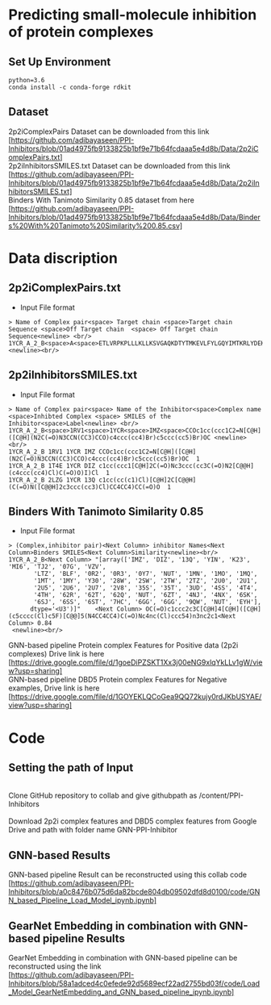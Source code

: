 # Predicting small-molecule inhibition of protein complexes


## Set Up Environment
```
python=3.6
conda install -c conda-forge rdkit
```
## Dataset
2p2iComplexPairs Dataset can be downloaded from this link [https://github.com/adibayaseen/PPI-Inhibitors/blob/01ad4975fb9133825b1bf9e71b64fcdaaa5e4d8b/Data/2p2iComplexPairs.txt]<br/>
2p2iInhibitorsSMILES.txt Dataset can be downloaded from this link [https://github.com/adibayaseen/PPI-Inhibitors/blob/01ad4975fb9133825b1bf9e71b64fcdaaa5e4d8b/Data/2p2iInhibitorsSMILES.txt]<br/>
Binders With Tanimoto Similarity 0.85 dataset from here [https://github.com/adibayaseen/PPI-Inhibitors/blob/01ad4975fb9133825b1bf9e71b64fcdaaa5e4d8b/Data/Binders%20With%20Tanimoto%20Similarity%200.85.csv] <br/>

# Data discription
## 2p2iComplexPairs.txt
* Input File format <br/>
```
> Name of Complex pair<space> Target chain <space>Target chain Sequence <space>Off Target chain  <space> Off Target chain Sequence<newline> <br/>
1YCR_A_2_B<space>A<space>ETLVRPKPLLLKLLKSVGAQKDTYTMKEVLFYLGQYIMTKRLYDEKQQHIVYCSNDLLGDLFGVPSFSVKEHRKIYTMIYRNLVVvB<space>ETFSDLWKLLPEN <newline><br/>

```
## 2p2iInhibitorsSMILES.txt
* Input File format <br/>
```
> Name of Complex pair<space> Name of the Inhibitor<space>Complex name <space>Inhibted Complex <space> SMILES of the Inhibitor<space>Label<newline> <br/>
1YCR_A_2_B<space>1RV1<space>1YCR<space>IMZ<space>CCOc1cc(ccc1C2=N[C@H]([C@H](N2C(=O)N3CCN(CC3)CCO)c4ccc(cc4)Br)c5ccc(cc5)Br)OC <newline><br/>
1YCR_A_2_B 1RV1 1YCR IMZ CCOc1cc(ccc1C2=N[C@H]([C@H](N2C(=O)N3CCN(CC3)CCO)c4ccc(cc4)Br)c5ccc(cc5)Br)OC  1
1YCR_A_2_B 1T4E 1YCR DIZ c1cc(ccc1[C@H]2C(=O)Nc3ccc(cc3C(=O)N2[C@@H](c4ccc(cc4)Cl)C(=O)O)I)Cl  1
1YCR_A_2_B 2LZG 1YCR 13Q c1cc(cc(c1)Cl)[C@H]2C[C@@H](C(=O)N([C@@H]2c3ccc(cc3)Cl)CC4CC4)CC(=O)O  1
```
## Binders With Tanimoto Similarity 0.85
* Input File format <br/>
```
> (Complex,inhibitor pair)<Next Column> inhibitor Names<Next Column>Binders SMILES<Next Column>Similarity<newline><br/>
1YCR_A_2_B<Next Column> "[array(['IMZ', 'DIZ', '13Q', 'YIN', 'K23', 'MI6', 'TJ2', '07G', 'VZV',
       'LTZ', 'BLF', '0R2', '0R3', '0Y7', 'NUT', '1MN', '1MO', '1MQ',
       '1MT', '1MY', 'Y30', '28W', '2SW', '2TW', '2TZ', '2U0', '2U1',
       '2U5', '2U6', '2U7', '2V8', '35S', '35T', '3UD', '4SS', '4T4',
       '4TH', '62R', '62T', '62Q', 'NUT', '6ZT', '4NJ', '4NX', '6SK',
       '6SJ', '6SS', '6ST', '7HC', '6GG', '6GG', '9QW', 'NUT', 'EYH'],
      dtype='<U3')]"	<Next Column> OC(=O)c1ccc2c3C[C@H]4[C@H]([C@H](c5cccc(Cl)c5F)[C@@]5(N4CC4CC4)C(=O)Nc4nc(Cl)ccc54)n3nc2c1<Next Column> 0.84
 <newline><br/>
```
GNN-based pipeline Protein complex Features for Positive data (2p2i complexes) Drive link is here <br> [https://drive.google.com/file/d/1goeDiPZSKT1Xx3j00eNG9xlqYkLLv1gW/view?usp=sharing]<br/>
GNN-based pipeline DBD5 Protein complex Features for Negative examples, Drive link is here  <br> [https://drive.google.com/file/d/1GOYEKLQCoGea9QQ72kujy0rdJKbUSYAE/view?usp=sharing]<br/>
# Code
## Setting the path of Input 
 <br> Clone GitHub repository to collab and give githubpath as /content/PPI-Inhibitors </br>
 <br> Download 2p2i complex features and DBD5 complex features from Google Drive and path with folder name GNN-PPI-Inhibitor  </br>
## GNN-based Results
GNN-based pipeline Result can be reconstructed using this collab code <br> [https://github.com/adibayaseen/PPI-Inhibitors/blob/a0c8476b075d6da82bcde804db09502dfd8d0100/code/GNN_based_Pipeline_Load_Model_ipynb.ipynb] </br>
##  GearNet Embedding in combination with GNN-based pipeline Results
GearNet Embedding in combination with GNN-based pipeline can be reconstructed using the link <br> [https://github.com/adibayaseen/PPI-Inhibitors/blob/58a1adced4c0efede92d5689ecf22ad2755bd03f/code/Load_Model_GearNetEmbedding_and_GNN_based_pipeline_ipynb.ipynb]</br>

